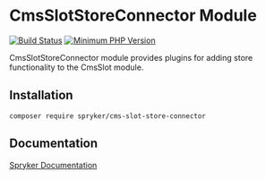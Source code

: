 # CmsSlotStoreConnector Module
[![Build Status](https://travis-ci.org/spryker/cms-slot-store-connector.svg)](https://travis-ci.org/spryker/cms-slot-store-connector)
[![Minimum PHP Version](https://img.shields.io/badge/php-%3E%3D%207.2-8892BF.svg)](https://php.net/)

CmsSlotStoreConnector module provides plugins for adding store functionality to the CmsSlot module.

## Installation

```
composer require spryker/cms-slot-store-connector
```

## Documentation

[Spryker Documentation](https://academy.spryker.com/developing_with_spryker/module_guide/modules.html)

